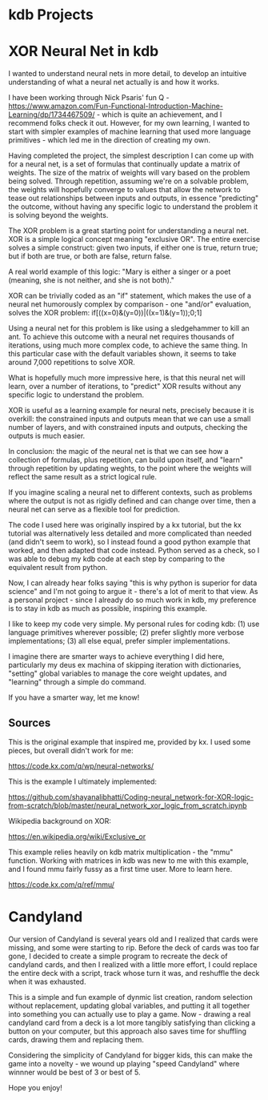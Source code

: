 # kdb Projects

# XOR Neural Net in kdb

I wanted to understand neural nets in more detail, to develop an intuitive understanding of what a neural net actually is and how it works.

I have been working through Nick Psaris' fun Q - https://www.amazon.com/Fun-Functional-Introduction-Machine-Learning/dp/1734467509/ - which is quite an achievement, and I recommend folks check it out. However, for my own learning, I wanted to start with simpler examples of machine learning that used more language primitives - which led me in the direction of creating my own.

Having completed the project, the simplest description I can come up with for a neural net, is a set of formulas that continually update a matrix of weights. The size of the matrix of weights will vary based on the problem being solved. Through repetition, assuming we're on a solvable problem, the weights will hopefully converge to values that allow the network to tease out relationships between inputs and outputs, in essence "predicting" the outcome, without having any specific logic to understand the problem it is solving beyond the weights.

The XOR problem is a great starting point for understanding a neural net. XOR is a simple logical concept meaning "exclusive OR". The entire exercise solves a simple construct: given two inputs, if either one is true, return true; but if both are true, or both are false, return false.

A real world example of this logic: "Mary is either a singer or a poet (meaning, she is not neither, and she is not both)." 

XOR can be trivially coded as an "if" statement, which makes the use of a neural net humorously complex by comparison - one "and/or" evaluation, solves the XOR problem: if[((x=0)&(y=0))|((x=1)&(y=1));0;1]

Using a neural net for this problem is like using a sledgehammer to kill an ant. To achieve this outcome with a neural net requires thousands of iterations, using much more complex code, to achieve the same thing. In this particular case with the default variables shown, it seems to take around 7,000 repetitions to solve XOR.

What is hopefully much more impressive here, is that this neural net will learn, over a number of iterations, to "predict" XOR results without any specific logic to understand the problem. 

XOR is useful as a learning example for neural nets, precisely because it is overkill: the constrained inputs and outputs mean that we can use a small number of layers, and with constrained inputs and outputs, checking the outputs is much easier.

In conclusion: the magic of the neural net is that we can see how a collection of formulas, plus repetition, can build upon itself, and "learn" through repetition by updating weghts, to the point where the weights will reflect the same result as a strict logical rule. 

If you imagine scaling a neural net to different contexts, such as problems where the output is not as rigidly defined and can change over time, then a neural net can serve as a flexible tool for prediction.

The code I used here was originally inspired by a kx tutorial, but the kx tutorial was alternatively less detailed and more complicated than needed (and didn't seem to work), so I instead found a good python example that worked, and then adapted that code instead. Python served as a check, so I was able to debug my kdb code at each step by comparing to the equivalent result from python.

Now, I can already hear folks saying "this is why python is superior for data science" and I'm not going to argue it - there's a lot of merit to that view. As a personal project - since I already do so much work in kdb, my preference is to stay in kdb as much as possible, inspiring this example. 

I like to keep my code very simple. My personal rules for coding kdb: 
(1) use language primitives wherever possible;
(2) prefer slightly more verbose implementations;
(3) all else equal, prefer simpler implementations.

I imagine there are smarter ways to achieve everything I did here, particularly my deus ex machina of skipping iteration with dictionaries, "setting" global variables to manage the core weight updates, and "learning" through a simple do command. 

If you have a smarter way, let me know!

## Sources

This is the original example that inspired me, provided by kx. I used some pieces, but overall didn't work for me:

https://code.kx.com/q/wp/neural-networks/

This is the example I ultimately implemented:

https://github.com/shayanalibhatti/Coding-neural_network-for-XOR-logic-from-scratch/blob/master/neural_network_xor_logic_from_scratch.ipynb

Wikipedia background on XOR:

https://en.wikipedia.org/wiki/Exclusive_or

This example relies heavily on kdb matrix multiplication - the "mmu" function. Working with matrices in kdb was new to me with this example, and I found mmu fairly fussy as a first time user. More to learn here.

https://code.kx.com/q/ref/mmu/

# Candyland

Our version of Candyland is several years old and I realized that cards were missing, and some were starting to rip. Before the deck of cards was too far gone, I decided to create a simple program to recreate the deck of candyland cards, and then I realized with a little more effort, I could replace the entire deck with a script, track whose turn it was, and reshuffle the deck when it was exhausted.

This is a simple and fun example of dynmic list creation, random selection without replacement, updating global variables, and putting it all together into something you can actually use to play a game. Now - drawing a real candyland card from a deck is a lot more tangibly satisfying than clicking a button on your computer, but this approach also saves time for shuffling cards, drawing them and replacing them. 

Considering the simplicity of Candyland for bigger kids, this can make the game into a novelty - we wound up playing "speed Candyland" where winnner would be best of 3 or best of 5. 

Hope you enjoy!



